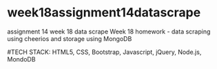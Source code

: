 # week18assignment14datascrape
assignment 14 week 18 data scrape
Week 18 homework - data scraping using cheerios and storage using MongoDB

#TECH STACK: HTML5, CSS, Bootstrap, Javascript, jQuery, Node.js, MondoDB